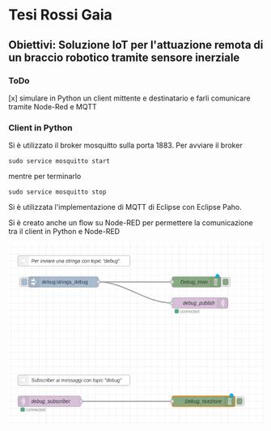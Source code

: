 # Tesi Rossi Gaia
## Obiettivi: Soluzione IoT per l'attuazione remota di un braccio robotico tramite sensore inerziale

### ToDo
[x] simulare in Python un client mittente e destinatario e farli comunicare tramite Node-Red e MQTT

### Client in Python
Si è utilizzato il broker mosquitto sulla porta 1883. Per avviare il broker

```
sudo service mosquitto start
```

mentre per terminarlo
```
sudo service mosquitto stop
```

Si è utilizzata l'implementazione di MQTT di Eclipse con Eclipse Paho.

Si è creato anche un flow su Node-RED per permettere la comunicazione tra il client in Python e Node-RED

![immagine del flow](http://github.com/GaiaRossi/Tesi-Rossi-Gaia/blob/main/images/nodered_client_flow.png)
